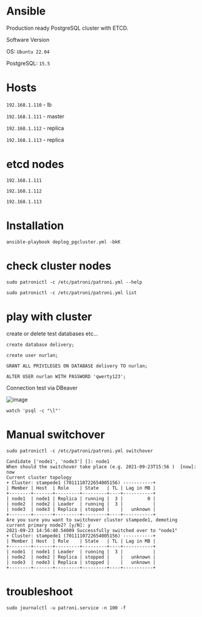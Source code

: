 # Ansible

Production ready PostgreSQL cluster with ETCD.

Software Version

OS: ```Ubuntu 22.04```

PostgreSQL: ```15.5```


# Hosts

```192.168.1.110``` - lb

```192.168.1.111``` - master

```192.168.1.112``` - replica

```192.168.1.113```  - replica

# etcd nodes

```192.168.1.111```

```192.168.1.112```

```192.168.1.113```

# Installation
```ansible-playbook deplog_pgcluster.yml -bkK```

# check cluster nodes
```sudo patronictl -c /etc/patroni/patroni.yml --help```

```sudo patronictl -c /etc/patroni/patroni.yml list```

# play with cluster

create or delete test databases etc...


```
create database delivery;

create user nurlan;

GRANT ALL PRIVILEGES ON DATABASE delivery TO nurlan;

ALTER USER nurlan WITH PASSWORD 'qwerty123';
```

Connection test via DBeaver

![image](https://github.com/Nurlan199206/patroni_cluster/assets/22808731/96687d04-d984-4a74-9994-081a85f12f83)



```watch 'psql -c "\l"'```


# Manual switchover
```sudo patronictl -c /etc/patroni/patroni.yml switchover```


```primary [node2]: node2
Candidate ['node1', 'node3'] []: node1
When should the switchover take place (e.g. 2021-09-23T15:56 )  [now]: now
Current cluster topology
+ Cluster: stampede1 (7011110722654005156) -----------+
| Member | Host  | Role    | State   | TL | Lag in MB |
+--------+-------+---------+---------+----+-----------+
| node1  | node1 | Replica | running |  3 |         0 |
| node2  | node2 | Leader  | running |  3 |           |
| node3  | node3 | Replica | stopped |    |   unknown |
+--------+-------+---------+---------+----+-----------+
Are you sure you want to switchover cluster stampede1, demoting current primary node2? [y/N]: y
2021-09-23 14:56:40.54009 Successfully switched over to "node1"
+ Cluster: stampede1 (7011110722654005156) -----------+
| Member | Host  | Role    | State   | TL | Lag in MB |
+--------+-------+---------+---------+----+-----------+
| node1  | node1 | Leader  | running |  3 |           |
| node2  | node2 | Replica | stopped |    |   unknown |
| node3  | node3 | Replica | stopped |    |   unknown |
+--------+-------+---------+---------+----+-----------+
```

# troubleshoot

```sudo journalctl -u patroni.service -n 100 -f```



